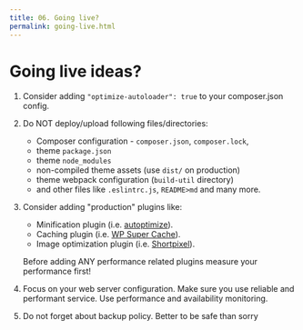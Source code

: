 ```yaml
---
title: 06. Going live?
permalink: going-live.html
---
```


# Going live ideas?
1. Consider adding `"optimize-autoloader": true` to your composer.json config.
1. Do NOT deploy/upload following files/directories:
    - Composer configuration - `composer.json`, `composer.lock`,
    - theme `package.json`
    - theme `node_modules`
    - non-compiled theme assets (use `dist/` on production)
    - theme webpack configuration (`build-util` directory)
    - and other files like `.eslintrc.js`, `README>md` and many more.
     
1.  Consider adding "production" plugins like:
    - Minification plugin (i.e. [autoptimize](https://wordpress.org/plugins/autoptimize/)).
    - Caching plugin (i.e. [WP Super Cache](https://wordpress.org/plugins/wp-super-cache/)).
    - Image optimization plugin (i.e. [Shortpixel](https://wordpress.org/plugins/shortpixel-image-optimiser)).
    
    Before adding ANY performance related plugins measure your performance first! 
1. Focus on your web server configuration. Make sure you use reliable and performant service. 
Use performance and availability monitoring. 
1. Do not forget about backup policy. Better to be safe than sorry  